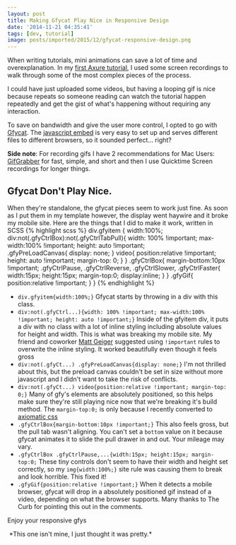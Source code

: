 ```yaml
---
layout: post
title: Making Gfycat Play Nice in Responsive Design
date: '2014-11-21 04:35:41'
tags: [dev, tutorial]
image: posts/imported/2015/12/gfycat-responsive-design.png
---
```


When writing tutorials, mini animations can save a lot of time and overexplanation. In my [first Axure tutorial](http://glucasroe.com/onscrollup-and-onscrolldown-in-axure/), I used some screen recordings to walk through some of the most complex pieces of the process.

I could have just uploaded some videos, but having a looping gif is nice because repeats so someone reading can watch the tutorial happen repeatedly and get the gist of what's happening without requiring any interaction.

To save on bandwidth and give the user more control, I opted to go with [Gfycat](https://gfycat.com/). The [javascript embed](http://gfycat.com/about#embed) is very easy to set up and serves different files to different browsers, so it sounded perfect... right?

**Side note**: For recording gifs I have 2 recommendations for Mac Users: [GifGrabber](http://www.gifgrabber.com/) for fast, simple, and short and then I use Quicktime Screen recordings for longer things.

## Gfycat Don't Play Nice.
When they're standalone, the gfycat pieces seem to work just fine. As soon as I put them in my template however, the display went haywire and it broke my mobile site. Here are the things that I did to make it work, written in SCSS
{% highlight scss %}
div.gfyitem {
    width:100%;
    div:not(.gfyCtrlBox):not(.gfyCtrlTabPull){
        width: 100% !important;
        max-width:100% !important;
        height: auto !important;    
        .gfyPreLoadCanvas{
            display: none;
        }
        video{
            position:relative !important;
            height: auto !important;
            margin-top: 0;
        }
    }
    .gfyCtrlBox{
        margin-bottom:10px !important;
        .gfyCtrlPause, .gfyCtrlReverse, .gfyCtrlSlower, .gfyCtrlFaster{
        width:15px;
        height:15px;
        margin-top:0;
        display:inline;
        }
    }
    .gfyGif{
        position:relative !important;
    }
}
{% endhighlight %}
* `div.gfyitem{width:100%;}` Gfycat starts by throwing in a div with this class.
* `div:not(.gfyCtrl...){width: 100% !important; max-width:100% !important; height: auto !important;}` Inside of the gfyitem div, it puts a div with no class with a lot of inline styling including absolute values for height and width. This is what was breaking my mobile site. My friend and coworker [Matt Geiger](https://twitter.com/Mgeiger410) suggested using `!important` rules to overwrite the inline styling. It worked beautifully even though it feels gross
* `div:not(.gfyCt...) .gfyPreLoadCanvas{display: none;}` I'm not thrilled about this, but the preload canvas couldn't be set in size without more javascript and I didn't want to take the risk of conflicts.
* `div:not(.gfyCt...) video{position:relative !important; margin-top: 0;}` Many of gfy's elements are absolutely positioned, so this helps make sure they're still playing nice now that we're breaking it's build method. The `margin-top:0;` is only because I recently converted to [axiomatic css](http://alistapart.com/article/axiomatic-css-and-lobotomized-owls)
* `.gfyCtrlBox{margin-bottom:10px !important;}` This also feels gross, but the pull tab wasn't aligning. You can't set a `bottom` value on it because gfycat animates it to slide the pull drawer in and out. Your mileage may vary.
* `.gfyCtrlBox .gfyCtrlPause,...{width:15px; height:15px; margin-top:0;` These tiny controls don't seem to have their width and height set correctly, so my `img{width:100%;}` site rule was causing them to break and look horrible. This fixed it!
* `.gfyGif{position:relative !important;}` When it detects a mobile browser, gfycat will drop in a absolutely positioned gif instead of a video, depending on what the browser supports. Many thanks to The Curb for pointing this out in the comments.

Enjoy your responsive gfys

<img class="gfyitem" data-id="BrokenCalculatingBluefintuna" />
*This one isn't mine, I just thought it was pretty.*
